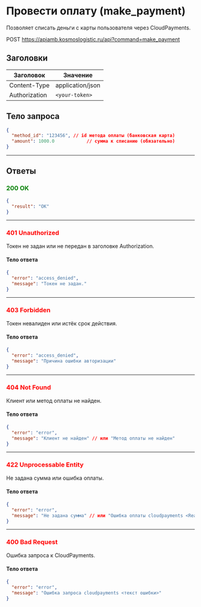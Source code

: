 # Провести оплату (make_payment)

Позволяет списать деньги с карты пользователя через CloudPayments.

POST https://apiamb.kosmoslogistic.ru/api?command=make_payment

## Заголовки

| Заголовок     | Значение         |
|---------------|------------------|
| Content-Type  | application/json |
| Authorization | `<your-token>`   |

## Тело запроса

```json
{
  "method_id": "123456", // id метода оплаты (банковская карта)
  "amount": 1000.0            // сумма к списанию (обязательно)
}
```

---

## Ответы

### <span style="color: green;">200 OK</span>

```json
{
  "result": "OK"
}
```

---

### <span style="color: red;">401 Unauthorized</span>
Токен не задан или не передан в заголовке Authorization.
#### Тело ответа
```json
{
  "error": "access_denied",
  "message": "Токен не задан."
}
```

---

### <span style="color: red;">403 Forbidden</span>
Токен невалиден или истёк срок действия.
#### Тело ответа
```json
{
  "error": "access_denied",
  "message": "Причина ошибки авторизации"
}
```

---

### <span style="color: red;">404 Not Found</span>
Клиент или метод оплаты не найден.
#### Тело ответа
```json
{
  "error": "error",
  "message": "Клиент не найден" // или "Метод оплаты не найден"
}
```

---

### <span style="color: red;">422 Unprocessable Entity</span>
Не задана сумма или ошибка оплаты.
#### Тело ответа
```json
{
  "error": "error",
  "message": "Не задана сумма" // или "Ошибка оплаты cloudpayments <ReasonCode>"
}
```

---

### <span style="color: red;">400 Bad Request</span>
Ошибка запроса к CloudPayments.
#### Тело ответа
```json
{
  "error": "error",
  "message": "Ошибка запроса cloudpayments <текст ошибки>"
}
```
